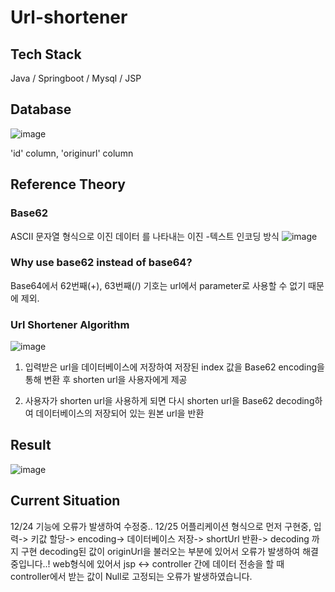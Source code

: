 # Url-shortener

## Tech Stack
Java / Springboot / Mysql / JSP

## Database
![image](https://user-images.githubusercontent.com/58455389/209340403-634f99a3-ca14-4530-b2e3-858119489307.png)

'id' column, 'originurl' column 

## Reference Theory
### Base62
 ASCII 문자열 형식으로 이진 데이터 를 나타내는 이진 -텍스트 인코딩 방식
![image](https://user-images.githubusercontent.com/58455389/209340779-e577c227-908c-4c87-ba46-29666a7b0004.png)
### Why use base62 instead of base64?
Base64에서 62번째(+), 63번째(/) 기호는 url에서 parameter로 사용할 수 없기 때문에 제외.
### Url Shortener Algorithm
![image](https://user-images.githubusercontent.com/58455389/209344225-c17a13f9-b923-4b0c-97b9-178f346cf52f.png)

1. 입력받은 url을 데이터베이스에 저장하여 저장된 index 값을 Base62 encoding을 통해 변환 후 shorten url을 사용자에게 제공

2. 사용자가 shorten url을 사용하게 되면 다시 shorten url을 Base62 decoding하여 데이터베이스의 저장되어 있는 원본 url을 반환
## Result
![image](https://user-images.githubusercontent.com/58455389/209343479-5e4bfd61-c146-4358-9a67-30ec7b42733e.png)

## Current Situation
12/24 기능에 오류가 발생하여 수정중..
12/25 어플리케이션 형식으로 먼저 구현중, 입력-> 키값 할당-> encoding-> 데이터베이스 저장-> shortUrl 반환-> decoding 까지 구현 decoding된 값이 originUrl을 불러오는 부분에 있어서 오류가 발생하여 해결중입니다..! web형식에 있어서 jsp <-> controller 간에 데이터 전송을 할 때 controller에서 받는 값이 Null로 고정되는 오류가 발생하였습니다.
